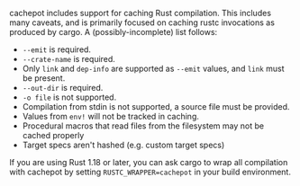 cachepot includes support for caching Rust compilation. This includes many caveats, and is primarily focused on caching rustc invocations as produced by cargo. A (possibly-incomplete) list follows:
* `--emit` is required.
* `--crate-name` is required.
* Only `link` and `dep-info` are supported as `--emit` values, and `link` must be present.
* `--out-dir` is required.
* `-o file` is not supported.
* Compilation from stdin is not supported, a source file must be provided.
* Values from `env!` will not be tracked in caching.
* Procedural macros that read files from the filesystem may not be cached properly
* Target specs aren't hashed (e.g. custom target specs)

If you are using Rust 1.18 or later, you can ask cargo to wrap all compilation with cachepot by setting `RUSTC_WRAPPER=cachepot` in your build environment.
